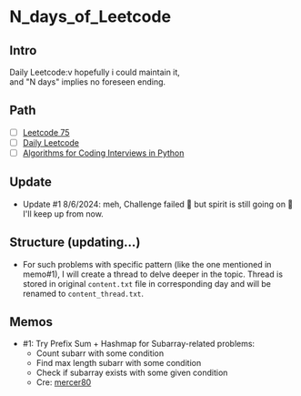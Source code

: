 # N_days_of_Leetcode

## Intro
Daily Leetcode:v hopefully i could maintain it, \
and "N days" implies no foreseen ending.

## Path
- [ ] [Leetcode 75](https://leetcode.com/studyplan/leetcode-75/)
- [ ] [Daily Leetcode](https://leetcode.com/problemset/)
- [ ] [Algorithms for Coding Interviews in Python](https://www.educative.io/courses/algorithms-coding-interviews-python)

## Update
- Update #1 8/6/2024: meh, Challenge failed 🙂 but spirit is still going on 🙂 I'll keep up from now.

## Structure (updating...)
- For such problems with specific pattern (like the one mentioned in memo#1), I will create a thread to delve deeper in the topic. Thread is stored in original `content.txt` file in corresponding day and will be renamed to `content_thread.txt`.

## Memos
- #1: Try Prefix Sum + Hashmap for Subarray-related problems:
    - Count subarr with some condition
    - Find max length subarr with some condition
    - Check if subarray exists with some given condition
    - Cre: [mercer80](https://leetcode.com/problems/continuous-subarray-sum/solutions/5276981/prefix-sum-hashmap-patterns-7-problems/)